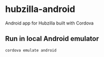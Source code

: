 # hubzilla-android
Android app for Hubzilla built with Cordova

## Run in local Android emulator

`cordova emulate android`
